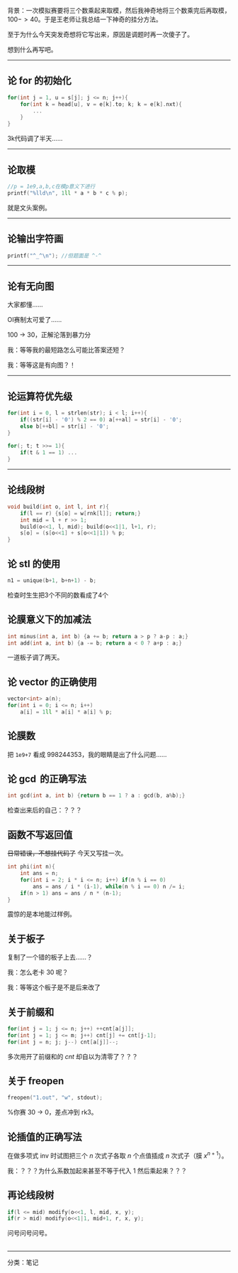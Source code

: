   
  
背景：一次模拟赛要将三个数乘起来取模，然后我神奇地将三个数乘完后再取模，$100->40$。于是王老师让我总结一下神奇的挂分方法。  
  
至于为什么今天突发奇想将它写出来，原因是调题时再一次傻子了。  
  
想到什么再写吧。  
  
----  
  
## 论 $\text{for}$ 的初始化  
```cpp  
for(int j = 1, u = s[j]; j <= n; j++){  
    for(int k = head[u], v = e[k].to; k; k = e[k].nxt){  
        ...  
    }  
}  
```  
  
3k代码调了半天……  
  
----  
  
## 论取模  
```cpp  
//p = 1e9,a,b,c在模p意义下进行  
printf("%lld\n", 1ll * a * b * c % p);  
```  
  
就是文头案例。  
  
----  
  
## 论输出字符画  
```cpp  
printf("^_^\n"); //但题面是 ^-^   
```  
  
----  
  
## 论有无向图  
  
大家都懂……  
  
OI赛制太可爱了……  
  
100 \-> 30，正解沦落到暴力分  
  
我：等等我的最短路怎么可能比答案还短？  
  
我：等等这是有向图？！  
  
----  
  
## 论运算符优先级  
```cpp  
for(int i = 0, l = strlen(str); i < l; i++){  
    if((str[i] - '0') % 2 == 0) a[++al] = str[i] - '0';  
    else b[++bl] = str[i] - '0';  
}  
  
for(; t; t >>= 1){  
    if(t & 1 == 1) ...  
}  
```  
  
----  
  
## 论线段树  
```cpp  
void build(int o, int l, int r){  
    if(l == r) {s[o] = w[rnk[l]]; return;}  
    int mid = l + r >> 1;  
    build(o<<1, l, mid); build(o<<1|1, l+1, r);  
    s[o] = (s[o<<1] + s[o<<1|1]) % p;  
}  
```  
## 论 $\text{stl}$ 的使用  
```cpp  
n1 = unique(b+1, b+n+1) - b;  
```  
  
检查时生生把3个不同的数看成了4个  
## 论膜意义下的加减法  
```cpp  
int minus(int a, int b) {a += b; return a > p ? a-p : a;}  
int add(int a, int b) {a -= b; return a < 0 ? a+p : a;}  
```  
  
一道板子调了两天。  
## 论 $\text{vector}$ 的正确使用  
```cpp  
vector<int> a(n);  
for(int i = 0; i <= n; i++)  
    a[i] = 1ll * a[i] * a[i] % p;  
```  
## 论膜数  
  
把 `1e9+7` 看成 $998244353$，我的眼睛是出了什么问题……  
## 论 $\gcd$ 的正确写法  
```cpp  
int gcd(int a, int b) {return b == 1 ? a : gcd(b, a%b);}  
```  
  
检查出来后的自己：？？？  
## 函数不写返回值  
  
~~日常错误，不想挂代码了~~ 今天又写挂一次。  
```cpp  
int phi(int n){  
    int ans = n;  
    for(int i = 2; i * i <= n; i++) if(n % i == 0)  
        ans = ans / i * (i-1), while(n % i == 0) n /= i;  
    if(n > 1) ans = ans / n * (n-1);  
}  
```  
  
震惊的是本地能过样例。  
## 关于板子  
  
复制了一个错的板子上去……？  
  
我：怎么老卡 30 呢？  
  
我：等等这个板子是不是后来改了  
## 关于前缀和  
```cpp  
for(int j = 1; j <= n; j++) ++cnt[a[j]];  
for(int j = 1; j <= m; j++) cnt[j] += cnt[j-1];  
for(int j = n; j; j--) cnt[a[j]]--;  
```  
  
多次用开了前缀和的 $cnt$ 却自以为清零了？？？  
## 关于 freopen  
```cpp  
freopen("1.out", "w", stdout);  
```  
  
%你赛 30 \-> 0，差点冲到 rk3。  
## 论插值的正确写法  
  
在做多项式 inv 时试图把三个 $n$ 次式子各取 $n$ 个点值插成 $n$ 次式子（膜 $x^{n+1}$）。  
  
我：？？？为什么系数加起来甚至不等于代入 $1$ 然后乘起来？？？  
## 再论线段树  
```cpp  
if(l <= mid) modify(o<<1, l, mid, x, y);  
if(r > mid) modify(o<<1|1, mid+1, r, x, y);  
```  
  
问号问号问号。  
<br>  
  

-----
分类：笔记